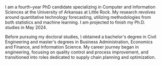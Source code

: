 
I am a fourth-year PhD candidate specializing in Computer and Information Sciences at the University of Arkansas at Little Rock. My research revolves around quantitative technology forecasting, utilizing methodologies from both statistics and machine learning. I am projected to finish my Ph.D. studies in May 2024.

Before pursuing my doctoral studies, I obtained a bachelor's degree in Civil Engineering and master's degrees in Business Administration, Economics and Finance, and Information Science. My career journey began in engineering, focusing on quality control and process improvement, and transitioned into roles dedicated to supply chain planning and optimization.
